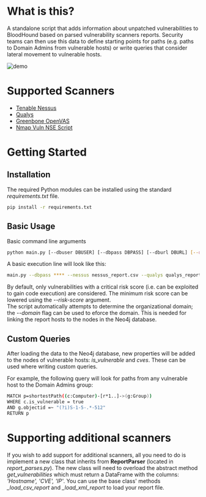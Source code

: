 # What is this?
A standalone script that adds information about unpatched vulnerabilities to BloodHound based on parsed vulnerability scanners reports.
Security teams can then use this data to define starting points for paths (e.g. paths to Domain Admins from vulnerable hosts) or write queries that consider lateral movement to vulnerable hosts.

![demo](./demos/demo.gif)  

# Supported Scanners
* [Tenable Nessus](https://www.tenable.com/products/nessus)
* [Qualys](https://www.qualys.com/)
* [Greenbone OpenVAS](https://github.com/greenbone/openvas-scanner)
* [Nmap Vuln NSE Script](https://nmap.org/book/nse-usage.html#nse-category-vuln)

# Getting Started

## Installation
The required Python modules can be installed using the standard *requirements.txt* file. 
 ```bash
pip install -r requirements.txt
```

## Basic Usage
Basic command line arguments
```bash
python main.py [--dbuser DBUSER] [--dbpass DBPASS] [--dburl DBURL] [--dbencrypt] [-d DOMAIN] [-db] [-n [NESSUS]] [-q [QUALYS]] [-o [OPENVAS]] [-nm [NMAP]] [-rs [{1,2,3,4,5}]]
``` 
 
A basic execution line will look like this: 
 ```bash
main.py --dbpass **** --nessus nessus_report.csv --qualys qualys_report.csv --nmap nmap_scan.xml --openvas openvas_report.csv -d company.com
``` 

By default, only vulnerabilities with a critical risk score (i.e. can be exploited to gain code execution) are considered. The minimum risk score can be lowered using the *--risk-score* argument.<br>
The script automatically attempts to determine the organizational domain; the *--domain* flag can be used to eforce the domain. This is needed for linking the report hosts to the nodes in the Neo4j database.


## Custom Queries
After loading the data to the Neo4j database, new properties will be added to the nodes of vulnerable hosts: *is_vulnerable* and *cves*.
These can be used where writing custom queries.

For example, the following query will look for paths from any vulnerable host to the Domain Admins group:   
```bash
MATCH p=shortestPath((c:Computer)-[r*1..]->(g:Group)) 
WHERE c.is_vulnerable = true 
AND g.objectid =~ "(?i)S-1-5-.*-512"
RETURN p
```

# Supporting additional scanners
If you wish to add support for additional scanners, all you need to do is implement a new class that inherits from **ReportParser** (located in *report_parses.py*).
The new class will need to overload the abstract method *get_vulnerabilities* which must return a DataFrame with the columns: *'Hostname', 'CVE', 'IP'*.
You can use the base class' methods *_load_csv_report* and *_load_xml_report* to load your report file.